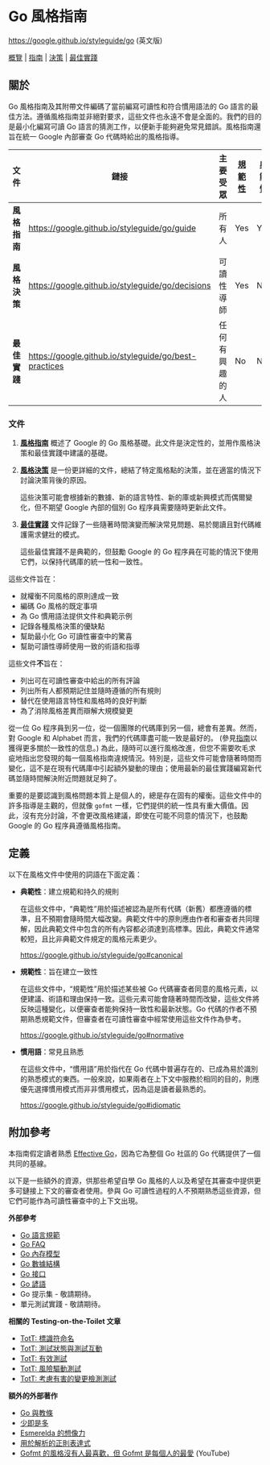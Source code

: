 # Go 風格指南

https://google.github.io/styleguide/go (英文版)

[概覽](index) | [指南](guide) | [決策](decisions) |
[最佳實踐](best-practices)

<a id="about"></a>

## 關於

Go 風格指南及其附帶文件編碼了當前編寫可讀性和符合慣用語法的 Go 語言的最佳方法。遵循風格指南並非絕對要求，這些文件也永遠不會是全面的。我們的目的是最小化編寫可讀 Go 語言的猜測工作，以便新手能夠避免常見錯誤。風格指南還旨在統一 Google 內部審查 Go 代碼時給出的風格指導。

文件             | 鏈接                                                  | 主要受眾    | [規範性] | [典範性]
------------------- | ----------------------------------------------------- | ------------------- | ----------- | -----------
**風格指南**   | https://google.github.io/styleguide/go/guide          | 所有人            | Yes         | Yes
**風格決策** | https://google.github.io/styleguide/go/decisions      | 可讀性導師 | Yes         | No
**最佳實踐**  | https://google.github.io/styleguide/go/best-practices | 任何有興趣的人   | No          | No

[規範性]: #normative
[典範性]: #canonical

<a id="docs"></a>

### 文件

1.  **[風格指南](https://google.github.io/styleguide/go/guide)** 概述了 Google 的 Go 風格基礎。此文件是決定性的，並用作風格決策和最佳實踐中建議的基礎。

1.  **[風格決策](https://google.github.io/styleguide/go/decisions)** 是一份更詳細的文件，總結了特定風格點的決策，並在適當的情況下討論決策背後的原因。

    這些決策可能會根據新的數據、新的語言特性、新的庫或新興模式而偶爾變化，但不期望 Google 內部的個別 Go 程序員需要隨時更新此文件。

1.  **[最佳實踐](https://google.github.io/styleguide/go/best-practices)** 文件記錄了一些隨著時間演變而解決常見問題、易於閱讀且對代碼維護需求健壯的模式。

    這些最佳實踐不是典範的，但鼓勵 Google 的 Go 程序員在可能的情況下使用它們，以保持代碼庫的統一性和一致性。

這些文件旨在：

* 就權衡不同風格的原則達成一致
* 編碼 Go 風格的既定事項
* 為 Go 慣用語法提供文件和典範示例
* 記錄各種風格決策的優缺點
* 幫助最小化 Go 可讀性審查中的驚喜
* 幫助可讀性導師使用一致的術語和指導

這些文件**不**旨在：

* 列出可在可讀性審查中給出的所有評論
* 列出所有人都預期記住並隨時遵循的所有規則
* 替代在使用語言特性和風格時的良好判斷
* 為了消除風格差異而辯解大規模變更

從一位 Go 程序員到另一位，從一個團隊的代碼庫到另一個，總會有差異。然而，對 Google 和 Alphabet 而言，我們的代碼庫盡可能一致是最好的。 (參見[指南](guide#consistency)以獲得更多關於一致性的信息。) 為此，隨時可以進行風格改進，但您不需要吹毛求疵地指出您發現的每一個風格指南違規情況。特別是，這些文件可能會隨著時間而變化，這不是在現有代碼庫中引起額外變動的理由；使用最新的最佳實踐編寫新代碼並隨時間解決附近問題就足夠了。

重要的是要認識到風格問題本質上是個人的，總是存在固有的權衡。這些文件中的許多指導是主觀的，但就像 `gofmt` 一樣，它們提供的統一性具有重大價值。因此，沒有充分討論，不會更改風格建議，即使在可能不同意的情況下，也鼓勵 Google 的 Go 程序員遵循風格指南。

<a id="definitions"></a>

## 定義

以下在風格文件中使用的詞語在下面定義：

* **典範性**：建立規範和持久的規則
    <a id="canonical"></a>

    在這些文件中，“典範性”用於描述被認為是所有代碼（新舊）都應遵循的標準，且不預期會隨時間大幅改變。典範文件中的原則應由作者和審查者共同理解，因此典範文件中包含的所有內容都必須達到高標準。因此，典範文件通常較短，且比非典範文件規定的風格元素更少。

    https://google.github.io/styleguide/go#canonical

* **規範性**：旨在建立一致性 <a id="normative"></a>

    在這些文件中，“規範性”用於描述某些被 Go 代碼審查者同意的風格元素，以便建議、術語和理由保持一致。這些元素可能會隨著時間而改變，這些文件將反映這種變化，以便審查者能夠保持一致性和最新狀態。Go 代碼的作者不預期熟悉規範文件，但審查者在可讀性審查中經常使用這些文件作為參考。

    https://google.github.io/styleguide/go#normative

* **慣用語**：常見且熟悉 <a id="idiomatic"></a>

    在這些文件中，“慣用語”用於指代在 Go 代碼中普遍存在的、已成為易於識別的熟悉模式的東西。一般來說，如果兩者在上下文中服務於相同的目的，則應優先選擇慣用模式而非非慣用模式，因為這是讀者最熟悉的。

    https://google.github.io/styleguide/go#idiomatic

<a id="references"></a>

## 附加參考

本指南假定讀者熟悉 [Effective Go]，因為它為整個 Go 社區的 Go 代碼提供了一個共同的基線。

以下是一些額外的資源，供那些希望自學 Go 風格的人以及希望在其審查中提供更多可鏈接上下文的審查者使用。參與 Go 可讀性過程的人不預期熟悉這些資源，但它們可能作為可讀性審查中的上下文出現。

[Effective Go]: https://go.dev/doc/effective_go

**外部參考**

* [Go 語言規範](https://go.dev/ref/spec)
* [Go FAQ](https://go.dev/doc/faq)
* [Go 內存模型](https://go.dev/ref/mem)
* [Go 數據結構](https://research.swtch.com/godata)
* [Go 接口](https://research.swtch.com/interfaces)
* [Go 諺語](https://go-proverbs.github.io/)
* <a id="gotip"></a> Go 提示集 - 敬請期待。
* <a id="unit-testing-practices"></a> 單元測試實踐 - 敬請期待。

**相關的 Testing-on-the-Toilet 文章**

* [TotT: 標識符命名][tott-431]
* [TotT: 測試狀態與測試互動][tott-281]
* [TotT: 有效測試][tott-324]
* [TotT: 風險驅動測試][tott-329]
* [TotT: 考慮有害的變更檢測測試][tott-350]

[tott-431]: https://testing.googleblog.com/2017/10/code-health-identifiernamingpostforworl.html
[tott-281]: https://testing.googleblog.com/2013/03/testing-on-toilet-testing-state-vs.html
[tott-324]: https://testing.googleblog.com/2014/05/testing-on-toilet-effective-testing.html
[tott-329]: https://testing.googleblog.com/2014/05/testing-on-toilet-risk-driven-testing.html
[tott-350]: https://testing.googleblog.com/2015/01/testing-on-toilet-change-detector-tests.html

**額外的外部著作**

* [Go 與教條](https://research.swtch.com/dogma)
* [少即是多](https://commandcenter.blogspot.com/2012/06/less-is-exponentially-more.html)
* [Esmerelda 的想像力](https://commandcenter.blogspot.com/2011/12/esmereldas-imagination.html)
* [用於解析的正則表達式](https://commandcenter.blogspot.com/2011/08/regular-expressions-in-lexing-and.html)
* [Gofmt 的風格沒有人最喜歡，但 Gofmt 是每個人的最愛](https://www.youtube.com/watch?v=PAAkCSZUG1c&t=8m43s)
    (YouTube)
